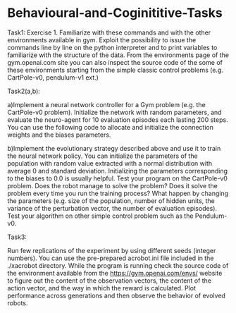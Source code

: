 # Behavioural-and-Coginititive-Tasks

Task1:
Exercise 1. Familiarize with these commands and with the other environments available in gym. Exploit the possibility to issue the commands line by line on the python interpreter and to print variables to familiarize with the structure of the data. From the environments page of the gym.openai.com site you can also inspect the source code of the some of these environments starting from the simple classic control problems (e.g. CartPole-v0, pendulum-v1 ext.)


Task2(a,b):

a)Implement a neural network controller for a Gym problem (e.g. the CartPole-v0 problem). Initialize the network with random parameters, and evaluate the neuro-agent for 10 evaluation episodes each lasting 200 steps. You can use the following code to allocate and initialize the connection weights and the biases parameters.


b)Implement the evolutionary strategy described above and use it to train the neural network policy. You can initialize the parameters of the population with random value extracted with a normal distribution with average 0 and standard deviation. Initializing the parameters corresponding to the biases to 0.0 is usually helpful. Test your program on the CartPole-v0 problem. Does the robot manage to solve the problem? Does it solve the problem every time you run the training process? What happen by changing the parameters (e.g. size of the population, number of hidden units, the variance of the perturbation vector, the number of evaluation episodes). Test your algorithm on other simple control problem such as the Pendulum-v0.




Task3:

Run few replications of the experiment by using different seeds (integer numbers). You can use the pre-prepared acrobot.ini file included in the ./xacrobot directory. While the program is running check the source code of the environment available from the https://gym.openai.com/envs/ website to figure out the content of the observation vectors, the content of the action vector, and the way in which the reward is calculated. Plot performance across generations and then observe the behavior of evolved robots.
